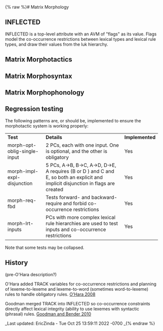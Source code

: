 {% raw %}# Matrix Morphology

## INFLECTED

INFLECTED is a top-level attribute with an AVM of "flags" as its value.
Flags model the co-occurrence restrictions between lexical types and
lexical rule types, and draw their values from the luk hierarchy.

## Matrix Morphotactics

## Matrix Morphosyntax

## Matrix Morphophonology

## Regression testing

The following patterns are, or should be, implemented to ensure the
morphotactic system is working properly:

|                              |                                                                                                                                                |                 |
|------------------------------|------------------------------------------------------------------------------------------------------------------------------------------------|-----------------|
| **Test**                     | **Details**                                                                                                                                    | **Implemented** |
| morph-opt-oblig-single-input | 2 PCs, each with one input. One is optional, and the other is obligatory                                                                       | Yes             |
| morph-impl-expl-disjunction  | 5 PCs, A-&gt;B, B-&gt;C, A-&gt;D, D-&gt;E, A requires (B or D ) and C and E, so both an explicit and implicit disjunction in flags are created | Yes             |
| morph-req-fbd                | Tests forward- and backward-require and forbid co-occurrence restrictions                                                                      | Yes             |
| morph-lrt-inputs             | PCs with more complex lexical rule hierarchies are used to test inputs and co-occurrence restrictions                                          | Yes             |

Note that some tests may be collapsed.

## History

(pre-O'Hara description?)

O'Hara added TRACK variables for co-occurrence restrictions and planning
of lexeme-to-lexeme and lexeme-to-word (sometimes word-to-lexeme) rules
to handle obligatory rules. [O'Hara
2008](http://www.delph-in.net/matrix/kohara-thesis.pdf)

Goodman merged TRACK into INFLECTED so co-occurrence constraints
directly affect lexical integrity (ability to use lexemes with syntactic
(phrasal) rules. [Goodman and Bender
2010](http://makino.linguist.univ-paris-diderot.fr/files/hpsg2010/file/abstracts/MFG/goodman-bender-mfg.pdf)

_Last updated: EricZinda - Tue Oct 25 13:59:11 2022 -0700
_{% endraw %}